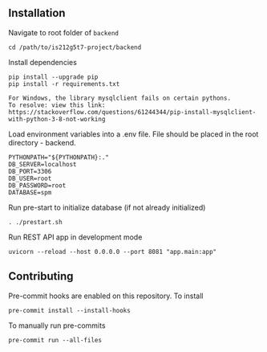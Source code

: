 ## Installation

Navigate to root folder of `backend`

```
cd /path/to/is212g5t7-project/backend
```

Install dependencies

```
pip install --upgrade pip
pip install -r requirements.txt
```

```
For Windows, the library mysqlclient fails on certain pythons.
To resolve: view this link:
https://stackoverflow.com/questions/61244344/pip-install-mysqlclient-with-python-3-8-not-working
```

Load environment variables into a .env file. File should be placed in the root directory - backend.

```
PYTHONPATH="${PYTHONPATH}:."
DB_SERVER=localhost
DB_PORT=3306
DB_USER=root
DB_PASSWORD=root
DATABASE=spm
```

Run pre-start to initialize database (if not already initialized)

```
. ./prestart.sh
```

Run REST API app in development mode

```
uvicorn --reload --host 0.0.0.0 --port 8081 "app.main:app"
```

## Contributing

Pre-commit hooks are enabled on this repository. To install

```
pre-commit install --install-hooks
```

To manually run pre-commits

```
pre-commit run --all-files
```
